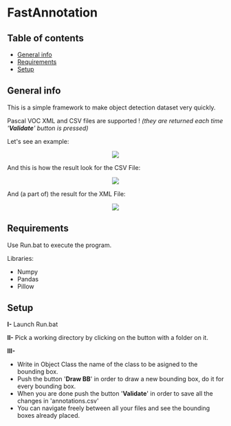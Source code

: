 # FastAnnotation

## Table of contents
* [General info](#general-info)
* [Requirements](#requirements)
* [Setup](#setup)

## General info

This is a simple framework to make object detection dataset very quickly.

Pascal VOC XML and CSV files are supported ! *(they are returned each time '**Validate**' button is pressed)*

Let's see an example:

<p align="center">
<img src="https://user-images.githubusercontent.com/65224852/153765919-7876617e-25a1-4e9a-a961-427efe8c8cdb.PNG">
</p>

And this is how the result look for the CSV File:

<p align="center">
<img src="https://user-images.githubusercontent.com/65224852/153766070-ad1f868f-252e-4d33-b291-b21932545ea6.PNG">
</p>

And (a part of) the result for the XML File:

<p align="center">
<img src="https://user-images.githubusercontent.com/65224852/151024255-47d25847-9b00-4de4-b851-5e7874b48af8.PNG">
</p>

## Requirements

Use Run.bat to execute the program.

Libraries:
* Numpy
* Pandas
* Pillow

## Setup

**I-** Launch Run.bat

**II-** Pick a working directory by clicking on the button with a folder on it.

**III-**
* Write in Object Class the name of the class to be asigned to the bounding box.
* Push the button '**Draw BB**' in order to draw a new bounding box, do it for every bounding box.
* When you are done push the button '**Validate**' in order to save all the changes in 'annotations.csv'
* You can navigate freely between all your files and see the bounding boxes already placed.
